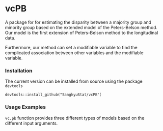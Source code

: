 # vcPB
A package for for estimating the disparity between a majority group and minority group based on the extended model of the Peters-Belson method. Our model is the first extension of Peters-Belson method to the longitudinal data. 

Furthermore, our method can set a modifiable variable to find the complicated association between other variables and the modifiable variable.

### Installation

The current version can be installed from source using the package `devtools`
```
devtools::install_github("SangkyuStat/vcPB")
```

### Usage Examples

`vc.pb` function provides three different types of models based on the different input arguments.


